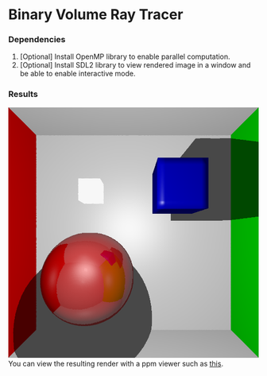 # Binary Volume Ray Tracer
### Dependencies
1. [Optional] Install OpenMP library to enable parallel computation. <br>
2. [Optional] Install SDL2 library to view rendered image in a window and be able to enable interactive mode. <br>

### Results
![Alt capsules](render.png) <br>
You can view the resulting render with a ppm viewer such as [this](https://www.cs.rhodes.edu/welshc/COMP141_F16/ppmReader.html).

